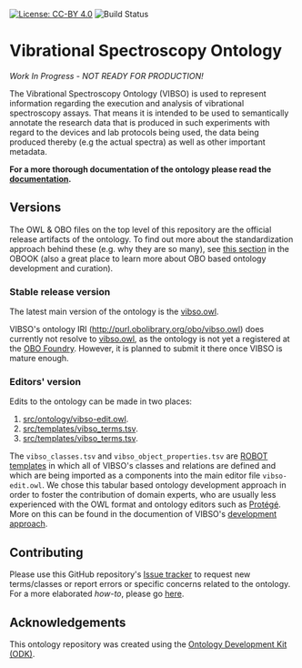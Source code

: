 [![License: CC-BY 4.0](https://img.shields.io/badge/License-CC%20BY%204.0-green.svg)](https://creativecommons.org/licenses/by/4.0/) 
![Build Status](https://github.com/NFDI4Chem/VibrationSpectroscopyOntology/workflows/CI/badge.svg)
# Vibrational Spectroscopy Ontology

_Work In Progress - NOT READY FOR PRODUCTION!_

The Vibrational Spectroscopy Ontology (VIBSO) is used to represent information regarding the execution and analysis of vibrational spectroscopy assays. That means it is intended to be used to semantically annotate the research data that is produced in such experiments with regard to the devices and lab protocols being used, the data being produced thereby (e.g the actual spectra) as well as other important metadata. 

**For a more thorough documentation of the ontology please read the [documentation](https://nfdi4chem.github.io/VibrationalSpectroscopyOntology/).**

## Versions

The OWL & OBO files on the top level of this repository are the official release artifacts of the ontology. To find out more about the standardization approach behind these (e.g. why they are so many), see [this section](https://oboacademy.github.io/obook/reference/release-artefacts/) in the OBOOK (also a great place to learn more about OBO based ontology development and curation).

### Stable release version

The latest main version of the ontology is the [vibso.owl](https://raw.githubusercontent.com/NFDI4Chem/VibrationalSpectroscopyOntology/main/vibso.owl).

VIBSO's ontology IRI (http://purl.obolibrary.org/obo/vibso.owl) does currently not resolve to [vibso.owl](https://raw.githubusercontent.com/NFDI4Chem/VibrationalSpectroscopyOntology/main/vibso.owl), as the ontology is not yet a registered at the [OBO Foundry](https://obofoundry.org/). However, it is planned to submit it there once VIBSO is mature enough.

### Editors' version

Edits to the ontology can be made in two places:

1. [src/ontology/vibso-edit.owl](src/ontology/vibso-edit.owl).
2. [src/templates/vibso_terms.tsv](src/templates/vibso_classes.tsv).
3. [src/templates/vibso_terms.tsv](src/templates/vibso_object_properties.tsv).

The `vibso_classes.tsv` and `vibso_object_properties.tsv` are [ROBOT templates](http://robot.obolibrary.org/template) in which all of VIBSO's classes and relations are defined and which are being imported as a components into the main editor file `vibso-edit.owl`. We chose this tabular based ontology development approach in order to foster the contribution of domain experts, who are usually less experienced with the OWL format and ontology editors such as [Protégé](https://protege.stanford.edu/).
More on this can be found in the documention of VIBSO's [development approach](https://nfdi4chem.github.io/VibrationalSpectroscopyOntology/development_approach/).

## Contributing

Please use this GitHub repository's [Issue tracker](https://github.com/NFDI4Chem/VibrationSpectroscopyOntology/issues) to request new terms/classes or report errors or specific concerns related to the ontology. For a more elaborated _how-to_, please go [here](https://nfdi4chem.github.io/VibrationalSpectroscopyOntology/contributing/).

## Acknowledgements

This ontology repository was created using the [Ontology Development Kit (ODK)](https://github.com/INCATools/ontology-development-kit).
